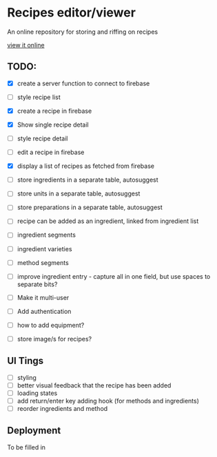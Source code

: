 # Recipes editor/viewer

An online repository for storing and riffing on recipes

[view it online](https://brave-aryabhata-f41f87.netlify.com/)

## TODO:

- [x] create a server function to connect to firebase
- [ ] style recipe list
- [x] create a recipe in firebase
- [x] Show single recipe detail
- [ ] style recipe detail
- [ ] edit a recipe in firebase
- [x] display a list of recipes as fetched from firebase
- [ ] store ingredients in a separate table, autosuggest
- [ ] store units in a separate table, autosuggest
- [ ] store preparations in a separate table, autosuggest
- [ ] recipe can be added as an ingredient, linked from ingredient list
- [ ] ingredient segments
- [ ] ingredient varieties
- [ ] method segments

- [ ] improve ingredient entry - capture all in one field, but use spaces to separate bits?
- [ ] Make it multi-user
- [ ] Add authentication
- [ ] how to add equipment?
- [ ] store image/s for recipes?


## UI Tings
- [ ] styling
- [ ] better visual feedback that the recipe has been added
- [ ] loading states
- [ ] add return/enter key adding hook (for methods and ingredients)
- [ ] reorder ingredients and method

## Deployment

To be filled in

